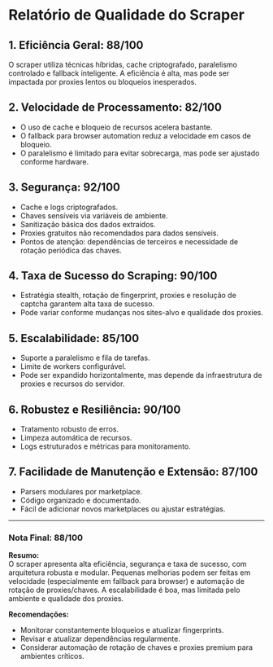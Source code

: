 # Relatório de Qualidade do Scraper

## 1. Eficiência Geral: **88/100**
O scraper utiliza técnicas híbridas, cache criptografado, paralelismo controlado e fallback inteligente. A eficiência é alta, mas pode ser impactada por proxies lentos ou bloqueios inesperados.

## 2. Velocidade de Processamento: **82/100**
- O uso de cache e bloqueio de recursos acelera bastante.
- O fallback para browser automation reduz a velocidade em casos de bloqueio.
- O paralelismo é limitado para evitar sobrecarga, mas pode ser ajustado conforme hardware.

## 3. Segurança: **92/100**
- Cache e logs criptografados.
- Chaves sensíveis via variáveis de ambiente.
- Sanitização básica dos dados extraídos.
- Proxies gratuitos não recomendados para dados sensíveis.
- Pontos de atenção: dependências de terceiros e necessidade de rotação periódica das chaves.

## 4. Taxa de Sucesso do Scraping: **90/100**
- Estratégia stealth, rotação de fingerprint, proxies e resolução de captcha garantem alta taxa de sucesso.
- Pode variar conforme mudanças nos sites-alvo e qualidade dos proxies.

## 5. Escalabilidade: **85/100**
- Suporte a paralelismo e fila de tarefas.
- Limite de workers configurável.
- Pode ser expandido horizontalmente, mas depende da infraestrutura de proxies e recursos do servidor.

## 6. Robustez e Resiliência: **90/100**
- Tratamento robusto de erros.
- Limpeza automática de recursos.
- Logs estruturados e métricas para monitoramento.

## 7. Facilidade de Manutenção e Extensão: **87/100**
- Parsers modulares por marketplace.
- Código organizado e documentado.
- Fácil de adicionar novos marketplaces ou ajustar estratégias.

---

### Nota Final: **88/100**

**Resumo:**  
O scraper apresenta alta eficiência, segurança e taxa de sucesso, com arquitetura robusta e modular. Pequenas melhorias podem ser feitas em velocidade (especialmente em fallback para browser) e automação de rotação de proxies/chaves. A escalabilidade é boa, mas limitada pelo ambiente e qualidade dos proxies.

**Recomendações:**  
- Monitorar constantemente bloqueios e atualizar fingerprints.
- Revisar e atualizar dependências regularmente.
- Considerar automação de rotação de chaves e proxies premium para ambientes críticos.
